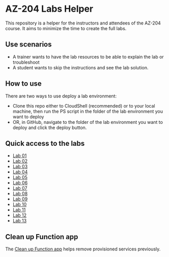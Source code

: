 # AZ-204 Labs Helper

This repository is a helper for the instructors and attendees of the AZ-204 course.
It aims to minimize the time to create the full labs.

## Use scenarios
- A trainer wants to have the lab resources to be able to explain the lab or troubleshoot
- A student wants to skip the instructions and see the lab solution.

## How to use
There are two ways to use deploy a lab environment:
- Clone this repo either to CloudShell (recommended) or to your local machine, then run the PS script in the folder of the lab environment you want to deploy
- OR, in GitHub, navigate to the folder of the lab environment you want to deploy and click the deploy button.

## Quick access to the labs
* [Lab 01](labs/lab01)
* [Lab 02](labs/lab02)
* [Lab 03](labs/lab03)
* [Lab 04](labs/lab04)
* [Lab 05](labs/lab05)
* [Lab 06](labs/lab06)
* [Lab 07](labs/lab07)
* [Lab 08](labs/lab08)
* [Lab 09](labs/lab09)
* [Lab 10](labs/lab10)
* [Lab 11](labs/lab11)
* [Lab 12](labs/lab12)
* [Lab 13](labs/lab13)


## Clean up Function app
The [Clean up Function app](cleanup-func) helps remove provisioned services previously.
